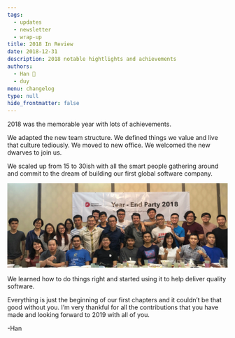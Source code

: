 ```yaml
---
tags: 
  - updates
  - newsletter
  - wrap-up
title: 2018 In Review
date: 2018-12-31
description: 2018 notable hightlights and achievements
authors: 
  - Han 🐸
  - duy
menu: changelog
type: null
hide_frontmatter: false
---
```


2018 was the memorable year with lots of achievements.

We adapted the new team structure.
We defined things we value and live that culture tediously.
We moved to new office. We welcomed the new dwarves to join us.

We scaled up from 15 to 30ish with all the smart people gathering around and commit to the dream of building our first global software company.

![](assets/2018-in-review_2018-wrapping-up_4333853d2b402683ec67b4fa5e7c03aa_md5.webp)

We learned how to do things right and started using it to help deliver quality software.

Everything is just the beginning of our first chapters and it couldn’t be that good without you. I’m very thankful for all the contributions that you have made and looking forward to 2019 with all of you.

-Han